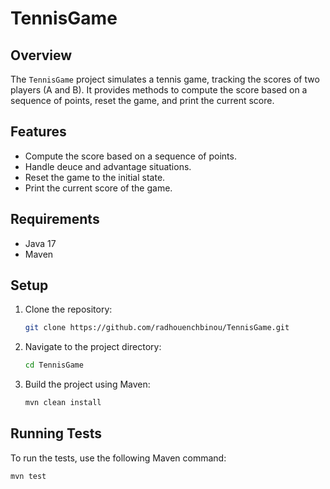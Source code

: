 # TennisGame

## Overview
The `TennisGame` project simulates a tennis game, tracking the scores of two players (A and B). It provides methods to compute the score based on a sequence of points, reset the game, and print the current score.

## Features
- Compute the score based on a sequence of points.
- Handle deuce and advantage situations.
- Reset the game to the initial state.
- Print the current score of the game.

## Requirements
- Java 17
- Maven

## Setup
1. Clone the repository:
    ```sh
    git clone https://github.com/radhouenchbinou/TennisGame.git
    ```
2. Navigate to the project directory:
    ```sh
    cd TennisGame
    ```
3. Build the project using Maven:
    ```sh
    mvn clean install
    ```

## Running Tests
To run the tests, use the following Maven command:
```sh
mvn test
